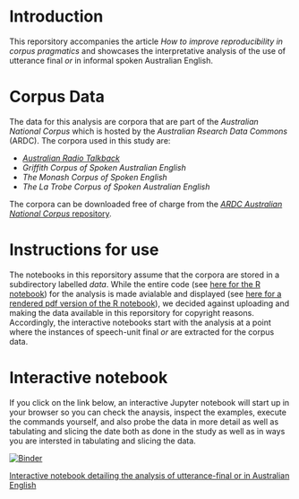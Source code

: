 # Introduction

This reporsitory accompanies the article *How to improve reproducibility in corpus pragmatics* and showcases the interpretative analysis of the use of utterance final *or* in informal spoken Australian English. 

# Corpus Data

The data for this analysis are corpora that are part of the *Australian National Corpus* which is hosted by the *Australian Rsearch Data Commons* (ARDC). The corpora used in this study are:
 * [*Australian Radio Talkback*](https://researchdata.edu.au/australian-radio-talkback/2008?source=undefined)  
 * *Griffith Corpus of Spoken Australian English*  
 * *The Monash Corpus of Spoken English*  
 * *The La Trobe Corpus of Spoken Australian English*   

The corpora can be downloaded free of charge from the [*ARDC Australian National Corpus* repository](https://researchdata.edu.au/australian-national-corpus/2018).

# Instructions for use

The notebooks in this reporsitory assume that the corpora are stored in a subdirectory labelled *data*. While the entire code (see [here for the R notebook](https://github.com/MartinSchweinberger/IJCL_ReproducibilityInCorpusPragmatics/blob/main/ufor_cb.Rmd)) for the analysis is made avialable and displayed (see [here for a rendered pdf version of the R notebook](https://github.com/MartinSchweinberger/IJCL_ReproducibilityInCorpusPragmatics/blob/main/ufor_cb.pdf)), we decided against uploading and making the data available in this reporsitory for copyright reasons. Accordingly, the interactive notebooks start with the analysis at a point where the instances of speech-unit final *or* are extracted for the corpus data.   

# Interactive notebook

If you click on the link below, an interactive Jupyter notebook will start up in your browser so you can check the anaysis, inspect the examples, execute the commands yourself, and also probe the data in more detail as well as tabulating and slicing the date both as done in the study as well as in ways you are intersted in tabulating and slicing the data.

[![Binder](https://mybinder.org/badge_logo.svg)](https://mybinder.org/v2/gh/MartinSchweinberger/IJCL_ReproducibilityInCorpusPragmatics/main?labpath=ufor_cb.ipynb)

[Interactive notebook detailing the analysis of utterance-final or in Australian English](https://mybinder.org/v2/gh/MartinSchweinberger/IJCL_ReproducibilityInCorpusPragmatics/main?labpath=ufor_cb.ipynb)

